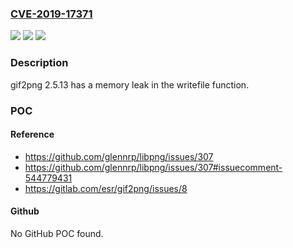 ### [CVE-2019-17371](https://cve.mitre.org/cgi-bin/cvename.cgi?name=CVE-2019-17371)
![](https://img.shields.io/static/v1?label=Product&message=n%2Fa&color=blue)
![](https://img.shields.io/static/v1?label=Version&message=n%2Fa&color=blue)
![](https://img.shields.io/static/v1?label=Vulnerability&message=n%2Fa&color=brighgreen)

### Description

gif2png 2.5.13 has a memory leak in the writefile function.

### POC

#### Reference
- https://github.com/glennrp/libpng/issues/307
- https://github.com/glennrp/libpng/issues/307#issuecomment-544779431
- https://gitlab.com/esr/gif2png/issues/8

#### Github
No GitHub POC found.

